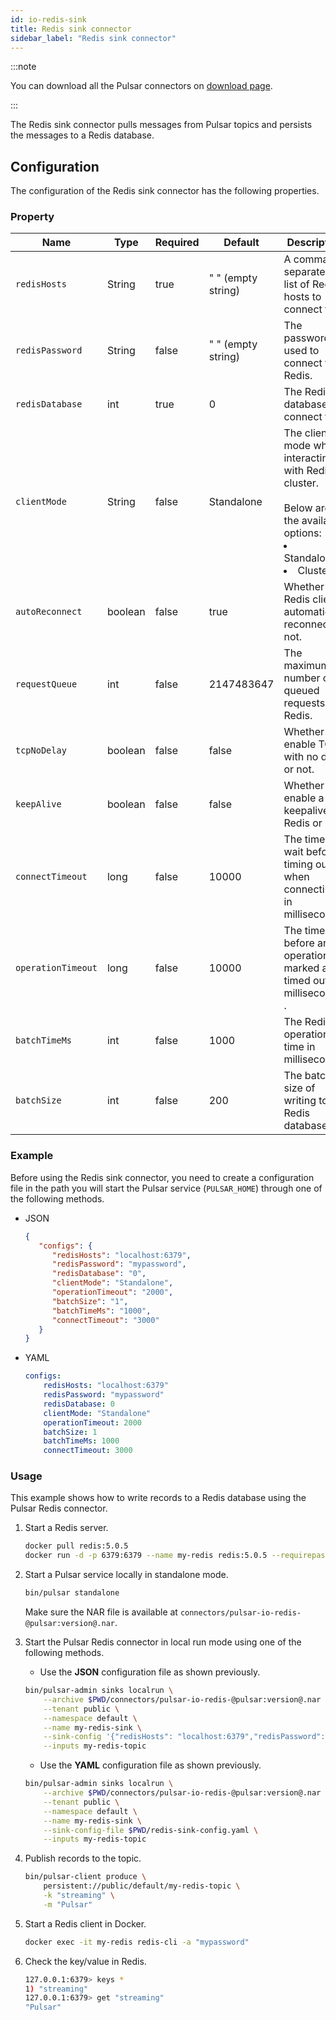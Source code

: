 ```yaml
---
id: io-redis-sink
title: Redis sink connector
sidebar_label: "Redis sink connector"
---
```


:::note

You can download all the Pulsar connectors on [download page](pathname:///download).

:::

The  Redis sink connector pulls messages from Pulsar topics and persists the messages to a Redis database.

## Configuration

The configuration of the Redis sink connector has the following properties.



### Property

| Name | Type|Required | Default | Description
|------|----------|----------|---------|-------------|
| `redisHosts` |String|true|" " (empty string) | A comma-separated list of Redis hosts to connect to. |
| `redisPassword` |String|false|" " (empty string) | The password used to connect to Redis. |
| `redisDatabase` | int|true|0  | The Redis database to connect to. |
| `clientMode` |String| false|Standalone | The client mode when interacting with Redis cluster. <br /><br />Below are the available options: <br /><li>Standalone<br /></li><li>Cluster </li>|
| `autoReconnect` | boolean|false|true | Whether the Redis client automatically reconnect or not. |
| `requestQueue` | int|false|2147483647 | The maximum number of queued requests to Redis. |
| `tcpNoDelay` |boolean| false| false | Whether to enable TCP with no delay or not. |
| `keepAlive` | boolean|false | false |Whether to enable a keepalive to Redis or not. |
| `connectTimeout` |long| false|10000 | The time to wait before timing out when connecting in milliseconds. |
| `operationTimeout` | long|false|10000 | The time before an operation is marked as timed out in milliseconds . |
| `batchTimeMs` | int|false|1000 | The Redis operation time in milliseconds. |
| `batchSize` | int|false|200 | The batch size of writing to Redis database. |


### Example

Before using the Redis sink connector, you need to create a configuration file in the path you will start the Pulsar service (`PULSAR_HOME`) through one of the following methods.

* JSON

  ```json
  {
     "configs": {
        "redisHosts": "localhost:6379",
        "redisPassword": "mypassword",
        "redisDatabase": "0",
        "clientMode": "Standalone",
        "operationTimeout": "2000",
        "batchSize": "1",
        "batchTimeMs": "1000",
        "connectTimeout": "3000"
     }
  }
  ```

* YAML

  ```yaml
  configs:
      redisHosts: "localhost:6379"
      redisPassword: "mypassword"
      redisDatabase: 0
      clientMode: "Standalone"
      operationTimeout: 2000
      batchSize: 1
      batchTimeMs: 1000
      connectTimeout: 3000
  ```

### Usage

This example shows how to write records to a Redis database using the Pulsar Redis connector.

1. Start a Redis server.

   ```bash
   docker pull redis:5.0.5
   docker run -d -p 6379:6379 --name my-redis redis:5.0.5 --requirepass "mypassword"
   ```

2. Start a Pulsar service locally in standalone mode.

   ```bash
   bin/pulsar standalone
   ```

   Make sure the NAR file is available at `connectors/pulsar-io-redis-@pulsar:version@.nar`.

3. Start the Pulsar Redis connector in local run mode using one of the following methods.

   * Use the **JSON** configuration file as shown previously.

   ```bash
   bin/pulsar-admin sinks localrun \
       --archive $PWD/connectors/pulsar-io-redis-@pulsar:version@.nar \
       --tenant public \
       --namespace default \
       --name my-redis-sink \
       --sink-config '{"redisHosts": "localhost:6379","redisPassword": "mypassword","redisDatabase": "0","clientMode": "Standalone","operationTimeout": "3000","batchSize": "1"}' \
       --inputs my-redis-topic
   ```

   * Use the **YAML** configuration file as shown previously.

    ```bash
    bin/pulsar-admin sinks localrun \
        --archive $PWD/connectors/pulsar-io-redis-@pulsar:version@.nar \
        --tenant public \
        --namespace default \
        --name my-redis-sink \
        --sink-config-file $PWD/redis-sink-config.yaml \
        --inputs my-redis-topic
    ```

4. Publish records to the topic.

   ```bash
   bin/pulsar-client produce \
       persistent://public/default/my-redis-topic \
       -k "streaming" \
       -m "Pulsar"
   ```

5. Start a Redis client in Docker.

   ```bash
   docker exec -it my-redis redis-cli -a "mypassword"
   ```

6. Check the key/value in Redis.

   ```bash
   127.0.0.1:6379> keys *
   1) "streaming"
   127.0.0.1:6379> get "streaming"
   "Pulsar"
   ```

